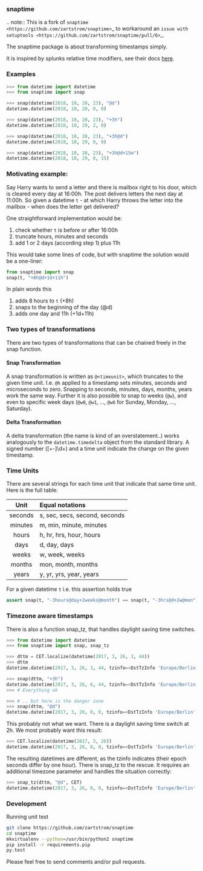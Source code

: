 
### snaptime

.. note::
    This is a fork of `snaptime <https://github.com/zartstrom/snaptime>`_ to workaround an `issue with setuptools <https://github.com/zartstrom/snaptime/pull/6>`_.


The snaptime package is about transforming timestamps simply.

It is inspired by splunks relative time modifiers, see their docs [here][splunk-docs].

### Examples

```python
>>> from datetime import datetime
>>> from snaptime import snap

>>> snap(datetime(2018, 10, 28, 23), "@d")
datetime.datetime(2018, 10, 28, 0, 0)

>>> snap(datetime(2018, 10, 28, 23), "+3h")
datetime.datetime(2018, 10, 29, 2, 0)

>>> snap(datetime(2018, 10, 28, 23), "+3h@d")
datetime.datetime(2018, 10, 29, 0, 0)

>>> snap(datetime(2018, 10, 28, 23), "+3h@d+15m")
datetime.datetime(2018, 10, 29, 0, 15)
```

### Motivating example:
Say Harry wants to send a letter and there is mailbox right to his door, which is cleared every day at 16:00h. The post delivers letters the next day at 11:00h. So given a datetime `t` - at which Harry throws the letter into the mailbox - when does the letter get delivered?

One straightforward implementation would be:

1. check whether `t` is before or after 16:00h
2. truncate hours, minutes and seconds
3. add 1 or 2 days (according step 1) plus 11h

This would take some lines of code, but with snaptime the solution would be a one-liner:

```python
from snaptime import snap
snap(t, "+8h@d+1d+11h")
```

In plain words this

1. adds 8 hours to `t` (+8h)
2. snaps to the beginning of the day (@d)
3. adds one day and 11h (+1d+11h)

### Two types of transformations

There are two types of transformations that can be chained freely in the snap function.

#### Snap Transformation

A snap transformation is written as `@<timeunit>`, which truncates to the given time unit. I.e. `@h` applied to a timestamp sets minutes, seconds and microseconds to zero. Snapping to seconds, minutes, days, months, years work the same way.
Further it is also possible to snap to weeks (`@w`), and even to specific week days (`@w0`, `@w1`, ..., `@w6` for Sunday, Monday, ..., Saturday).

#### Delta Transformation

A delta transformation (the name is kind of an overstatement..) works analogously to the `datetime.timedelta` object from the standard library. A signed number ([+-]\d+) and a time unit indicate the change on the given timestamp.

### Time Units

There are several strings for each time unit that indicate that same time unit. Here is the full table:

| Unit | Equal notations |
|:---:|:---|
|seconds| s, sec, secs, second, seconds|
|minutes| m, min, minute, minutes|
|hours| h, hr, hrs, hour, hours|
|days| d, day, days|
|weeks| w, week, weeks|
|months| mon, month, months|
|years| y, yr, yrs, year, years|

For a given datetime `t` i.e. this assertion holds true

```python
assert snap(t, "-3hours@day+2weeks@month") == snap(t, "-3hrs@d+2w@mon")
```

### Timezone aware timestamps

There is also a function snap_tz, that handles daylight saving time switches.

```python
>>> from datetime import datetime
>>> from snaptime import snap, snap_tz

>>> dttm = CET.localize(datetime(2017, 3, 26, 3, 44))
>>> dttm
datetime.datetime(2017, 3, 26, 3, 44, tzinfo=<DstTzInfo 'Europe/Berlin' CEST+2:00:00 DST>)

>>> snap(dttm, "+3h")
datetime.datetime(2017, 3, 26, 6, 44, tzinfo=<DstTzInfo 'Europe/Berlin' CEST+2:00:00 DST>)
>>> # Everything ok

>>> # .. but here is the danger zone
>>> snap(dttm, "@d")
datetime.datetime(2017, 3, 26, 0, 0, tzinfo=<DstTzInfo 'Europe/Berlin' CEST+2:00:00 DST>)
```

This probably not what we want. There is a daylight saving time switch at 2h. We most probably want this result:

```python
>>> CET.localize(datetime(2017, 3, 26))
datetime.datetime(2017, 3, 26, 0, 0, tzinfo=<DstTzInfo 'Europe/Berlin' CET+1:00:00 STD>)
```

The resulting datetimes are different, as the tzinfo indicates (their epoch seconds differ by one hour). There is snap_tz to the rescue. It requires an additional timezone parameter and handles the situation correctly:

```python
>>> snap_tz(dttm, "@d", CET)
datetime.datetime(2017, 3, 26, 0, 0, tzinfo=<DstTzInfo 'Europe/Berlin' CET+1:00:00 STD>)
```

### Development

Running unit test

```bash
git clone https://github.com/zartstrom/snaptime
cd snaptime
mkvirtualenv --python=/usr/bin/python2 snaptime
pip install -r requirements.pip
py.test
```

Please feel free to send comments and/or pull requests.

[splunk-docs]: http://docs.splunk.com/Documentation/Splunk/latest/SearchReference/SearchTimeModifiers#How_to_specify_relative_time_modifiers
